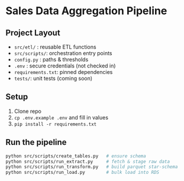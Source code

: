 # Sales Data Aggregation Pipeline

## Project Layout

- `src/etl/` : reusable ETL functions
- `src/scripts/`: orchestration entry points
- `config.py` : paths & thresholds
- `.env` : secure credentials (not checked in)
- `requirements.txt`: pinned dependencies
- `tests/`: unit tests (coming soon)

## Setup

1. Clone repo
2. `cp .env.example .env` and fill in values
3. `pip install -r requirements.txt`

## Run the pipeline

```bash
python src/scripts/create_tables.py   # ensure schema
python src/scripts/run_extract.py     # fetch & stage raw data
python src/scripts/run_transform.py   # build parquet star-schema
python src/scripts/run_load.py        # bulk load into RDS
